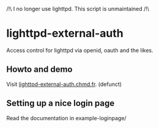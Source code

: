 /!\ I no longer use lighttpd. This script is unmaintained /!\

lighttpd-external-auth
======================

Access control for lighttpd via openid, oauth and the likes.

Howto and demo
--------------

Visit [lighttpd-external-auth.chmd.fr](https://lighttpd-external-auth.chmd.fr/). (defunct)

Setting up a nice login page
----------------------------

Read the documentation in example-loginpage/

